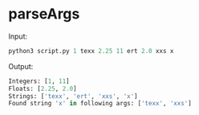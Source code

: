 # parseArgs

Input:
```python
python3 script.py 1 texx 2.25 11 ert 2.0 xxs x
```
Output:
```python
Integers: [1, 11]
Floats: [2.25, 2.0]
Strings: ['texx', 'ert', 'xxs', 'x']
Found string 'x' in following args: ['texx', 'xxs']
```
